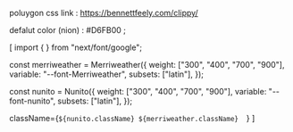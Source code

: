 poluygon css link : https://bennettfeely.com/clippy/

defalut color (nion) : #D6FB00 ;

<!-- font style section  -->
[
  import { } from "next/font/google";

const merriweather = Merriweather({
  weight: ["300", "400", "700", "900"],
  variable: "--font-Merriweather",
  subsets: ["latin"],
});

const nunito = Nunito({
 weight: ["300", "400", "700", "900"],
  variable: "--font-nunito",
  subsets: ["latin"],
});

 className={`${nunito.className} ${merriweather.className}  `}
]
